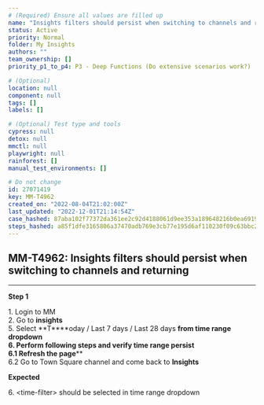 ```yaml
---
# (Required) Ensure all values are filled up
name: "Insights filters should persist when switching to channels and returning"
status: Active
priority: Normal
folder: My Insights
authors: ""
team_ownership: []
priority_p1_to_p4: P3 - Deep Functions (Do extensive scenarios work?)

# (Optional)
location: null
component: null
tags: []
labels: []

# (Optional) Test type and tools
cypress: null
detox: null
mmctl: null
playwright: null
rainforest: []
manual_test_environments: []

# Do not change
id: 27071419
key: MM-T4962
created_on: "2022-08-04T21:02:00Z"
last_updated: "2022-12-01T21:14:54Z"
case_hashed: 87aba102f77372da361ee2c92d4188061d9ee353a189648216b0ea6919776c9fec4b1d5a8b34056d8e443824f73d7d7a
steps_hashed: a85f1dfe3165806a37470adb769e3cb77e195d6af110230f09c63bbc2cfab5bc284cd9f8fffdce453fa9655b53b378e0
---
```


<!-- (Auto-generated) Based on frontmatter's "key" and "name" -->

## MM-T4962: Insights filters should persist when switching to channels and returning

---

**Step 1**

1\. Login to MM\
2\. Go to **insights**\
5\. Select \*\*T\*\*\*\*oday / Last 7 days / Last 28 days **from time range dropdown\
6\. Perform following steps and verify time range persist\
6.1 Refresh the page**\*\*\
6.2 Go to Town Square channel and come back to **Insights**

**Expected**

6\. \<time-filter> should be selected in time range dropdown
